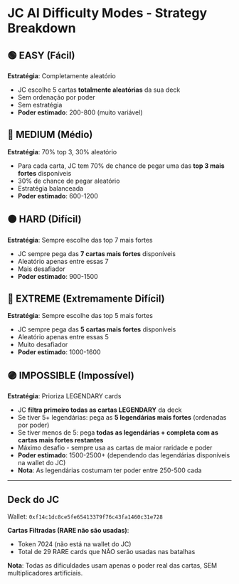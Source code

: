 # JC AI Difficulty Modes - Strategy Breakdown

## 🟢 EASY (Fácil)
**Estratégia**: Completamente aleatório
- JC escolhe 5 cartas **totalmente aleatórias** da sua deck
- Sem ordenação por poder
- Sem estratégia
- **Poder estimado**: 200-800 (muito variável)

## 🔵 MEDIUM (Médio)
**Estratégia**: 70% top 3, 30% aleatório
- Para cada carta, JC tem 70% de chance de pegar uma das **top 3 mais fortes** disponíveis
- 30% de chance de pegar aleatório
- Estratégia balanceada
- **Poder estimado**: 600-1200

## 🟠 HARD (Difícil)
**Estratégia**: Sempre escolhe das top 7 mais fortes
- JC sempre pega das **7 cartas mais fortes** disponíveis
- Aleatório apenas entre essas 7
- Mais desafiador
- **Poder estimado**: 900-1500

## 🔴 EXTREME (Extremamente Difícil)
**Estratégia**: Sempre escolhe das top 5 mais fortes
- JC sempre pega das **5 cartas mais fortes** disponíveis
- Aleatório apenas entre essas 5
- Muito desafiador
- **Poder estimado**: 1000-1600

## 🟣 IMPOSSIBLE (Impossível)
**Estratégia**: Prioriza LEGENDARY cards
- JC **filtra primeiro todas as cartas LEGENDARY** da deck
- Se tiver 5+ legendárias: pega as **5 legendárias mais fortes** (ordenadas por poder)
- Se tiver menos de 5: pega **todas as legendárias + completa com as cartas mais fortes restantes**
- Máximo desafio - sempre usa as cartas de maior raridade e poder
- **Poder estimado**: 1500-2500+ (dependendo das legendárias disponíveis na wallet do JC)
- **Nota**: As legendárias costumam ter poder entre 250-500 cada

---

## Deck do JC
Wallet: `0xf14c1dc8ce5fe65413379f76c43fa1460c31e728`

**Cartas Filtradas (RARE não são usadas)**:
- Token 7024 (não está na wallet do JC)
- Total de 29 RARE cards que NÃO serão usadas nas batalhas

**Nota**: Todas as dificuldades usam apenas o poder real das cartas, SEM multiplicadores artificiais.
